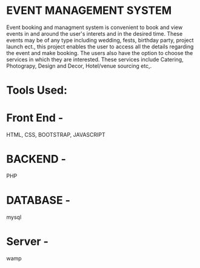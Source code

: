 # EVENT MANAGEMENT SYSTEM

Event booking and managment system is convenient to book and view events in and around the user's interets and in the desired time. These events may be of any type including wedding, fests, birthday party, project launch ect., this project enables the user to access all the details regarding the event and make booking. The users also have the option to choose the services in which they are interested. These services include Catering, Photograpy, Design and Decor, Hotel/venue sourcing etc,.

# Tools Used:

# Front End - 
HTML, CSS, BOOTSTRAP, JAVASCRIPT

# BACKEND - 
PHP

# DATABASE - 
mysql

# Server - 
wamp
